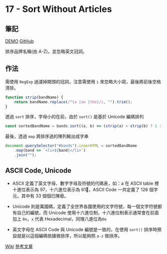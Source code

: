 # 17 - Sort Without Articles

## 筆記

[DEMO](https://weiyuan1993.github.io/JavaScript30/17-Sort-Without-Article)
[GitHub](https://github.com/weiyuan1993/JavaScript30/tree/master/17-Sort-Without-Article)

<!--more-->

排序品牌名稱(由 A-Z)，並忽略英文冠詞。

## 作法

需使用 `RegExp` 過濾掉開頭的冠詞，注意需使用 `i` 來忽略大小寫，最後將前後空格清除。

```javascript
function strip(bandName) {
    return bandName.replace(/^(a |an |the)/i, "").trim();
}
```

透過 `sort` 排序，字母小的在前，由於 `sort()` 是基於 Unicode 編碼排列

```javascript
const sortedBandName = bands.sort((a, b) => (strip(a) > strip(b) ? 1 : -1));
```

最後，透過 `map` 將排序過的陣列輸出成字串

```javascript
document.querySelector("#bands").innerHTML = sortedBandName
    .map(band => `<li>${band}</li>`)
    .join("");
```

## ASCII Code, Unicode

-   ASCII 定義了英文字母、數字字母及符號的代碼表，如：a 在 ASCII table 裡十進位表示為 97，十六進位表示為 61，ASCII Code 一共定義了 128 個字元，其中有 33 個個已陳廢。

-   Unicode 則是萬國碼，定義了全世界各國使用的文字符號，每一個文字符號都有自己的編號，而 Unicode 使用十六進位制，十六進位制表示通常會在前面加上 `0x`，`x` 代表 Hexadecimal，同理八進位為`0o`

-   英文字母在 ASCII Code 與 Unicode 編號是一致的，在使用 `sort()` 排序時預設就是以這個編碼依據做排序，所以能夠照 `a-z` 做排序。

[Wiki](https://zh.wikipedia.org/wiki/ASCII)
[參考文章](https://pjchender.blogspot.com/2018/06/guide-unicode-javascript.html)
